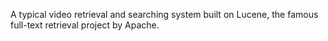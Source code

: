 A typical video  retrieval and searching system built on Lucene, the famous full-text retrieval project by Apache.